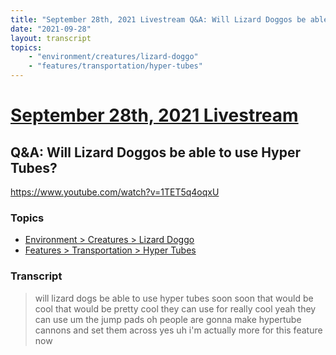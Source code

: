 ```yaml
---
title: "September 28th, 2021 Livestream Q&A: Will Lizard Doggos be able to use Hyper Tubes?"
date: "2021-09-28"
layout: transcript
topics:
    - "environment/creatures/lizard-doggo"
    - "features/transportation/hyper-tubes"
---
```

# [September 28th, 2021 Livestream](../2021-09-28.md)
## Q&A: Will Lizard Doggos be able to use Hyper Tubes?
https://www.youtube.com/watch?v=1TET5q4oqxU

### Topics
* [Environment > Creatures > Lizard Doggo](../topics/environment/creatures/lizard-doggo.md)
* [Features > Transportation > Hyper Tubes](../topics/features/transportation/hyper-tubes.md)

### Transcript

> will lizard dogs be able to use hyper tubes soon soon that would be cool that would be pretty cool they can use for really cool yeah they can use um the jump pads oh people are gonna make hypertube cannons and set them across yes uh i'm actually more for this feature now
